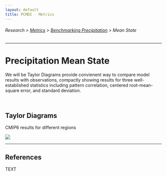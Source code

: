 ```yaml
---
layout: default
title: PCMDI - Metrics
---
```

###### Research > [Metrics][Metrics] > [Benchmarking Precipitation][precip] > Mean State
---

# Precipitation Mean State

We will be 
Taylor Diagrams provide convienent way to compare model results with observations, compactly showing results for three well-established statistics including pattern correlation, centered root-mean-square error, and standard deviation.  

<br/>

## <a name="rx1day"></a>Taylor Diagrams

CMIP6 results for different regions

<img src="https://pcmdi.llnl.gov/pmp-preliminary-results/interactive_plot/precip/mean_state/TD.pr.clim.ann.cmip6.historical.regrid2.2p5x2p5.png">

---

## References

TEXT


[Metrics]:{{site.baseurl}}/research/metrics
[precip]:{{site.baseurl}}/research/metrics/precip
